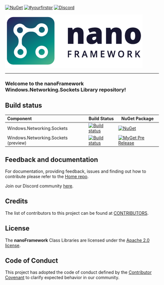 [![NuGet](https://img.shields.io/nuget/dt/nanoFramework.Windows.Networking.Sockets.svg)]() [![#yourfirstpr](https://img.shields.io/badge/first--timers--only-friendly-blue.svg)](https://github.com/nanoframework/Home/blob/master/CONTRIBUTING.md) [![Discord](https://img.shields.io/discord/478725473862549535.svg)](https://discord.gg/gCyBu8T)


![nanoFramework logo](https://github.com/nanoframework/Home/blob/master/resources/logo/nanoFramework-repo-logo.png)

-----

### Welcome to the **nanoFramework** Windows.Networking.Sockets Library repository!


## Build status

| Component | Build Status | NuGet Package |
|:-|---|---|
| Windows.Networking.Sockets | [![Build status](https://ci.appveyor.com/api/projects/status/y3b125jlsdduy8cs?svg=true)](https://ci.appveyor.com/project/nfbot/lib-windows-networking-sockets) | [![NuGet](https://img.shields.io/nuget/vpre/nanoFramework.Windows.Networking.Sockets.svg)](https://www.nuget.org/packages/nanoFramework.Windows.Networking.Sockets/)  |
| Windows.Networking.Sockets (preview) | [![Build status](https://ci.appveyor.com/api/projects/status/y3b125jlsdduy8cs/branch/develop?svg=true)](https://ci.appveyor.com/project/nfbot/lib-windows-networking-sockets/branch/develop) | [![MyGet Pre Release](https://img.shields.io/myget/nanoframework-dev/vpre/nanoFramework.Windows.Networking.Sockets.svg)](https://www.myget.org/feed/nanoframework-dev/package/nuget/nanoFramework.Windows.Networking.Sockets) |


## Feedback and documentation

For documentation, providing feedback, issues and finding out how to contribute please refer to the [Home repo](https://github.com/nanoframework/Home).

Join our Discord community [here](https://discord.gg/gCyBu8T).


## Credits

The list of contributors to this project can be found at [CONTRIBUTORS](https://github.com/nanoframework/Home/blob/master/CONTRIBUTORS.md).


## License

The **nanoFramework** Class Libraries are licensed under the [Apache 2.0 license](http://www.apache.org/licenses/LICENSE-2.0).


## Code of Conduct
This project has adopted the code of conduct defined by the [Contributor Covenant](http://contributor-covenant.org/)
to clarify expected behavior in our community.
